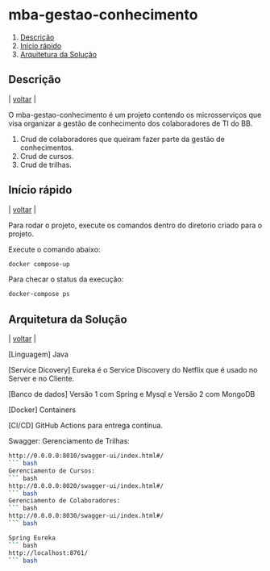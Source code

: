 # mba-gestao-conhecimento

1. [Descrição](#descrição)
2. [Início rápido](#início-rápido)
3. [Arquitetura da Solução](#arquitetura-da-solução)

## Descrição
|  [voltar](#mba-gestao-conhecimento)                      |

O mba-gestao-conhecimento é um projeto contendo os microsserviços que visa organizar a gestão de conhecimento dos colaboradores de TI do BB.

1. Crud de colaboradores que queiram fazer parte da gestão de conhecimentos.
2. Crud de cursos. 
3. Crud de trilhas.

## Início rápido
|  [voltar](#mba-gestao-conhecimento)                      |

Para rodar o projeto, execute os comandos dentro do diretorio criado para o projeto.

Execute o comando abaixo:
``` bash
docker compose-up          
```

Para checar o status da execução:

``` bash
docker-compose ps
```

## Arquitetura da Solução
|  [voltar](#mba-gestao-conhecimento)                      |

[Linguagem] Java 

[Service Dicovery] Eureka é o Service Discovery do Netflix que é usado no Server e no Cliente.

[Banco de dados] Versão 1 com Spring e Mysql e Versão 2 com MongoDB 

[Docker] Containers

[CI/CD] GitHub Actions para entrega contínua.


Swagger:
Gerenciamento de Trilhas:
``` bash
http://0.0.0.0:8010/swagger-ui/index.html#/
``` bash
Gerenciamento de Cursos:
``` bash
http://0.0.0.0:8020/swagger-ui/index.html#/
``` bash
Gerenciamento de Colaboradores:
``` bash
http://0.0.0.0:8030/swagger-ui/index.html#/
``` bash

Spring Eureka
``` bash
http://localhost:8761/
``` bash

